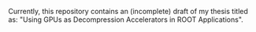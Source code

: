 Currently, this repository contains an (incomplete) draft of my thesis titled as: "Using GPUs as Decompression Accelerators in ROOT Applications".
